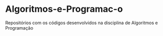 # Algoritmos-e-Programac-o
Repositórios com os códigos desenvolvidos na disciplina de Algoritmos e Programação
